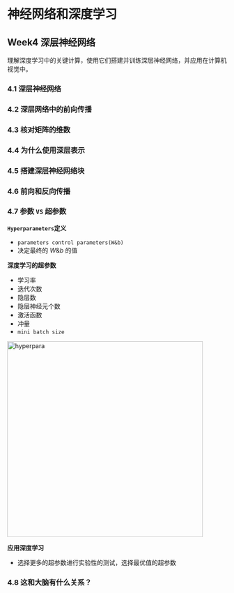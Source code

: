 # 神经网络和深度学习



## Week4 深层神经网络


理解深度学习中的关键计算，使用它们搭建并训练深层神经网络，并应用在计算机视觉中。



### 4.1  深层神经网络

### 4.2  深层网络中的前向传播

### 4.3  核对矩阵的维数

### 4.4  为什么使用深层表示

### 4.5  搭建深层神经网络块

### 4.6  前向和反向传播

### 4.7 参数 `VS` 超参数

**`Hyperparameters`定义**

- `parameters control parameters(W&b)`
- 决定最终的 $W\&b$ 的值


**深度学习的超参数**
- 学习率
- 迭代次数
- 隐层数
- 隐层神经元个数
- 激活函数
- 冲量
- `mini batch size`

<img width="449" alt="hyperpara" src="https://user-images.githubusercontent.com/41643043/57420073-4271cc80-7238-11e9-95db-a7e218ca9c11.png">

**应用深度学习**
- 选择更多的超参数进行实验性的测试，选择最优值的超参数


### 4.8  这和大脑有什么关系？